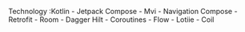 Technology :Kotlin - Jetpack Compose - Mvi - Navigation Compose - Retrofit - Room - Dagger Hilt - Coroutines - Flow - Lotiie - Coil
